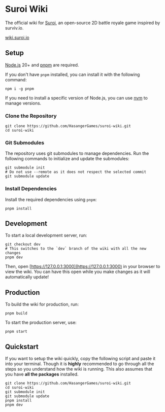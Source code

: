 
# Suroi Wiki

The official wiki for [Suroi](https://suroi.io), an open-source 2D battle royale game inspired by surviv.io.

[wiki.suroi.io](https://wiki.suroi.io)

## Setup
[Node.js](https://nodejs.org/en) 20+ and [pnpm](https://pnpm.io) are required.

If you don't have `pnpm` installed, you can install it with the following command:

```shell
npm i -g pnpm
```

If you need to install a specific version of Node.js, you can use [nvm](https://github.com/nvm-sh/nvm) to manage versions.

### Clone the Repository
```shell
git clone https://github.com/HasangerGames/suroi-wiki.git
cd suroi-wiki
```

### Git Submodules
The repository uses git submodules to manage dependencies. Run the following commands to initialize and update the submodules:

```shell
git submodule init
# Do not use --remote as it does not respect the selected commit
git submodule update
```

### Install Dependencies
Install the required dependencies using `pnpm`:

```shell
pnpm install
```

## Development
To start a local development server, run:

```shell
git checkout dev 
# This switches to the `dev` branch of the wiki with all the new changes
pnpm dev
```

Then, open [https://127.0.0.1:3000](https://127.0.0.1:3000) in your browser to view the wiki. You can have this open while you make changes as it will automatically update!

## Production
To build the wiki for production, run:

```shell
pnpm build
```

To start the production server, use:

```shell
pnpm start
```

## Quickstart
If you want to setup the wiki quickly, copy the following script and paste it into your terminal. Though it is **highly** recommended to go through all the steps so you understand how the wiki is running. This also assumes that you have **all the packages** installed.

```shell
git clone https://github.com/HasangerGames/suroi-wiki.git
cd suroi-wiki
git submodule init
git submodule update
pnpm install
pnpm dev
```
